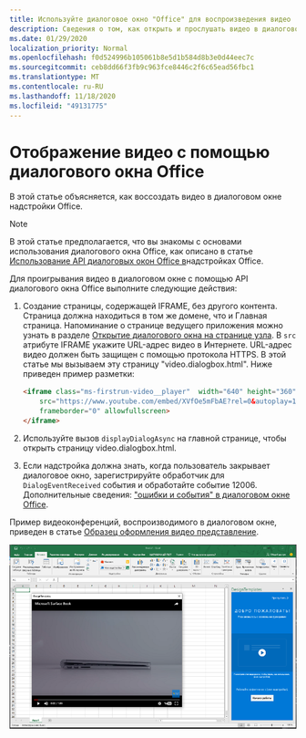 ```yaml
---
title: Используйте диалоговое окно "Office" для воспроизведения видео
description: Сведения о том, как открыть и прослушать видео в диалоговом окне Office
ms.date: 01/29/2020
localization_priority: Normal
ms.openlocfilehash: f0d524996b105061b8e5d1b584d8b3e0d44eec7c
ms.sourcegitcommit: ceb8dd66f3fb9c963fce8446c2f6c65ead56fbc1
ms.translationtype: MT
ms.contentlocale: ru-RU
ms.lasthandoff: 11/18/2020
ms.locfileid: "49131775"
---
```

# <a name="use-the-office-dialog-box-to-show-a-video"></a>Отображение видео с помощью диалогового окна Office

В этой статье объясняется, как воссоздать видео в диалоговом окне надстройки Office.

> [!NOTE]
> В этой статье предполагается, что вы знакомы с основами использования диалогового окна Office, как описано в статье [Использование API диалоговых окон Office в](dialog-api-in-office-add-ins.md)надстройках Office.

Для проигрывания видео в диалоговом окне с помощью API диалогового окна Office выполните следующие действия:

1. Создание страницы, содержащей IFRAME, без другого контента. Страница должна находиться в том же домене, что и Главная страница. Напоминание о странице ведущего приложения можно узнать в разделе [Открытие диалогового окна на странице узла](dialog-api-in-office-add-ins.md#open-a-dialog-box-from-a-host-page). В `src` атрибуте IFRAME укажите URL-адрес видео в Интернете. URL-адрес видео должен быть защищен с помощью протокола HTTPS. В этой статье мы вызываем эту страницу "video.dialogbox.html". Ниже приведен пример разметки:

    ```HTML
    <iframe class="ms-firstrun-video__player"  width="640" height="360"
        src="https://www.youtube.com/embed/XVfOe5mFbAE?rel=0&autoplay=1"
        frameborder="0" allowfullscreen>
    </iframe>
    ```

2. Используйте вызов `displayDialogAsync` на главной странице, чтобы открыть страницу video.dialogbox.html.
3. Если надстройка должна знать, когда пользователь закрывает диалоговое окно, зарегистрируйте обработчик для `DialogEventReceived` события и обработайте событие 12006. Дополнительные сведения: ["ошибки и события" в диалоговом окне Office](dialog-handle-errors-events.md).

Пример видеоконференций, воспроизводимого в диалоговом окне, приведен в статье [Образец оформления видео представление](../design/first-run-experience-patterns.md#video-placemat).

![Снимок экрана: воспроизведение видео в диалоговом окне надстройки перед Excel](../images/video-placemats-dialog-open.png)
